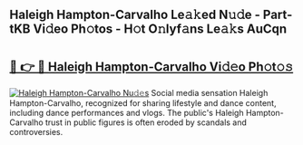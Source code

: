 ## Haleigh Hampton-Carvalho Le𝚊𝚔ed N𝚞𝚍e - Part-tKB Vi𝚍eo Ph𝚘tos - H𝚘t O𝚗lyf𝚊ns Le𝚊𝚔s AuCqn

# <h2><a href="http://hf4997.feru.top/?c=Haleigh+Hampton-Carvalho">🔗 👉 🔴 Haleigh Hampton-Carvalho Vi𝚍𝚎o Ph𝚘t𝚘𝚜</a></h2>

[![Haleigh Hampton-Carvalho Nu𝚍𝚎s](https://i.imgur.com/0TWrTi3.gif)](http://hf4997.feru.top/?c=Haleigh+Hampton-Carvalho)
Social media sensation Haleigh Hampton-Carvalho, recognized for sharing lifestyle and dance content, including dance performances and vlogs. The public's Haleigh Hampton-Carvalho trust in public figures is often eroded by scandals and controversies. 
